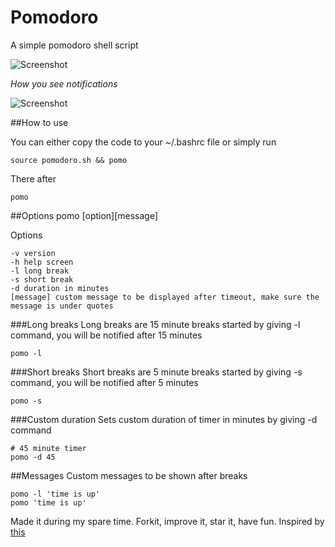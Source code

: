 # Pomodoro
A simple pomodoro shell script

![Screenshot](http://i.imgur.com/P53pj9z.png)

*How you see notifications*

![Screenshot](http://i.imgur.com/CQUuaBI.png)

##How to use

You can either copy the code to your ~/.bashrc file or simply run

    source pomodoro.sh && pomo

There after 
    
    pomo

##Options
    pomo [option][message]
  
  Options
  
    -v version
    -h help screen
    -l long break
    -s short break
    -d duration in minutes
    [message] custom message to be displayed after timeout, make sure the message is under quotes

###Long breaks
  Long breaks are 15 minute breaks started by giving -l command, you will be notified after 15 minutes
  
    pomo -l
  
###Short breaks
  Short breaks are 5 minute breaks started by giving -s command, you will be notified after 5 minutes

    pomo -s

###Custom duration
  Sets custom duration of timer in minutes by giving -d command

    # 45 minute timer
    pomo -d 45

##Messages
Custom messages to be shown after breaks

    pomo -l 'time is up'
    pomo 'time is up'

Made it during my spare time. Forkit, improve it, star it, have fun.
Inspired by [this](https://twitter.com/rob_dodson/status/695864071837470720)
